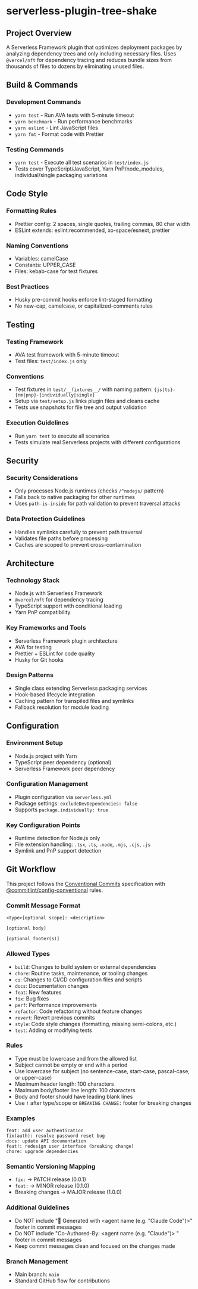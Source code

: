 # serverless-plugin-tree-shake

## Project Overview

A Serverless Framework plugin that optimizes deployment packages by analyzing dependency trees and only including necessary files. Uses `@vercel/nft` for dependency tracing and reduces bundle sizes from thousands of files to dozens by eliminating unused files.

## Build & Commands

### Development Commands
- `yarn test` - Run AVA tests with 5-minute timeout
- `yarn benchmark` - Run performance benchmarks
- `yarn eslint` - Lint JavaScript files
- `yarn fmt` - Format code with Prettier

### Testing Commands
- `yarn test` - Execute all test scenarios in `test/index.js`
- Tests cover TypeScript/JavaScript, Yarn PnP/node_modules, individual/single packaging variations

## Code Style

### Formatting Rules
- Prettier config: 2 spaces, single quotes, trailing commas, 80 char width
- ESLint extends: eslint:recommended, xo-space/esnext, prettier

### Naming Conventions
- Variables: camelCase
- Constants: UPPER_CASE
- Files: kebab-case for test fixtures

### Best Practices
- Husky pre-commit hooks enforce lint-staged formatting
- No new-cap, camelcase, or capitalized-comments rules

## Testing

### Testing Framework
- AVA test framework with 5-minute timeout
- Test files: `test/index.js` only

### Conventions
- Test fixtures in `test/__fixtures__/` with naming pattern: `{js|ts}-{nm|pnp}-{individually|single}`
- Setup via `test/setup.js` links plugin files and cleans cache
- Tests use snapshots for file tree and output validation

### Execution Guidelines
- Run `yarn test` to execute all scenarios
- Tests simulate real Serverless projects with different configurations

## Security

### Security Considerations
- Only processes Node.js runtimes (checks `/^nodejs/` pattern)
- Falls back to native packaging for other runtimes
- Uses `path-is-inside` for path validation to prevent traversal attacks

### Data Protection Guidelines
- Handles symlinks carefully to prevent path traversal
- Validates file paths before processing
- Caches are scoped to prevent cross-contamination

## Architecture

### Technology Stack
- Node.js with Serverless Framework
- `@vercel/nft` for dependency tracing
- TypeScript support with conditional loading
- Yarn PnP compatibility

### Key Frameworks and Tools
- Serverless Framework plugin architecture
- AVA for testing
- Prettier + ESLint for code quality
- Husky for Git hooks

### Design Patterns
- Single class extending Serverless packaging services
- Hook-based lifecycle integration
- Caching pattern for transpiled files and symlinks
- Fallback resolution for module loading

## Configuration

### Environment Setup
- Node.js project with Yarn
- TypeScript peer dependency (optional)
- Serverless Framework peer dependency

### Configuration Management
- Plugin configuration via `serverless.yml`
- Package settings: `excludeDevDependencies: false`
- Supports `package.individually: true`

### Key Configuration Points
- Runtime detection for Node.js only
- File extension handling: `.tsx`, `.ts`, `.node`, `.mjs`, `.cjs`, `.js`
- Symlink and PnP support detection

## Git Workflow

This project follows the [Conventional Commits](https://www.conventionalcommits.org/en/v1.0.0/) specification with [@commitlint/config-conventional](https://github.com/conventional-changelog/commitlint/tree/master/@commitlint/config-conventional) rules.

### Commit Message Format
```
<type>[optional scope]: <description>

[optional body]

[optional footer(s)]
```

### Allowed Types
- `build`: Changes to build system or external dependencies
- `chore`: Routine tasks, maintenance, or tooling changes
- `ci`: Changes to CI/CD configuration files and scripts
- `docs`: Documentation changes
- `feat`: New features
- `fix`: Bug fixes
- `perf`: Performance improvements
- `refactor`: Code refactoring without feature changes
- `revert`: Revert previous commits
- `style`: Code style changes (formatting, missing semi-colons, etc.)
- `test`: Adding or modifying tests

### Rules
- Type must be lowercase and from the allowed list
- Subject cannot be empty or end with a period
- Use lowercase for subject (no sentence-case, start-case, pascal-case, or upper-case)
- Maximum header length: 100 characters
- Maximum body/footer line length: 100 characters
- Body and footer should have leading blank lines
- Use `!` after type/scope or `BREAKING CHANGE:` footer for breaking changes

### Examples
```
feat: add user authentication
fix(auth): resolve password reset bug
docs: update API documentation
feat!: redesign user interface (breaking change)
chore: upgrade dependencies
```

### Semantic Versioning Mapping
- `fix:` → PATCH release (0.0.1)
- `feat:` → MINOR release (0.1.0)
- Breaking changes → MAJOR release (1.0.0)

### Additional Guidelines
- Do NOT include "🤖 Generated with <agent name (e.g. "Claude Code")>" footer in commit messages
- Do NOT include "Co-Authored-By: <agent name (e.g. "Claude")> <email>" footer in commit messages
- Keep commit messages clean and focused on the changes made

### Branch Management
- Main branch: `main`
- Standard GitHub flow for contributions
